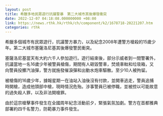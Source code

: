 ```yaml
---
layout: post
title: 希臘多地民眾遊行抗議警暴　第二大城市其後爆發衝突
date: 2022-12-07 04:18:08.000000000 +08:00
link: https://news.rthk.hk/rthk/ch/component/k2/1678718-20221207.htm
categories: rthk
---
```


希臘多個城市有民眾遊行，抗議警方暴力，以及紀念2008年遭警方槍殺的15歲少年。第二大城市塞薩洛尼基其後爆發警民衝突。

塞薩洛尼基當天有大約六千人參加遊行。遊行結束後，部分示威者到一間警署外，抗議當地一名16歲少年被警員槍傷，期間有人砸毀警車，焚燒車軚和垃圾箱，又向警員投擲汽油彈，警方就施發催淚彈和出動水炮車驅散。至少10人被拘留。

被槍傷的16歲少年，據報星期一在油站入油後沒有付款，並開車逃走，警員追捕時開槍，造成他頭部中槍，現時情況危殆。涉事警員已被停職，並被控以可能故意的過失殺人罪，以及非法開槍罪。

由於這宗槍擊事件發生在全國周年紀念活動前夕，緊張氣氛加劇。警方在首都雅典部署約四千名警力，防範暴力事件發生。

